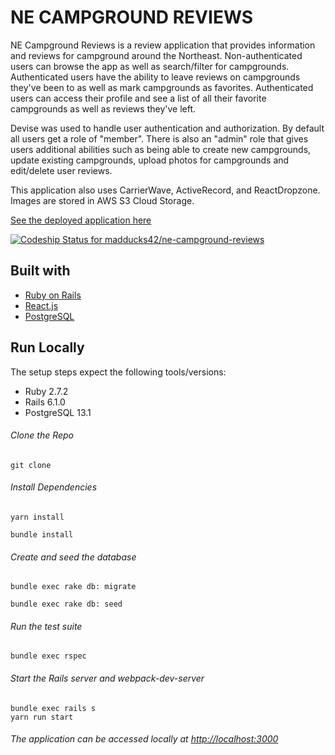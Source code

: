 # NE CAMPGROUND REVIEWS

NE Campground Reviews is a review application that provides information and reviews for campground around the Northeast. Non-authenticated users can browse the app as well as search/filter for campgrounds. Authenticated users have the ability to leave reviews on campgrounds they've been to as well as mark campgrounds as favorites. Authenticated users can access their profile and see a list of all their favorite campgrounds as well as reviews they've left.

Devise was used to handle user authentication and authorization. By default all users get a role of "member". There is also an "admin" role that gives users additional abilities such as being able to create new campgrounds, update existing campgrounds, upload photos for campgrounds and edit/delete user reviews.

This application also uses CarrierWave, ActiveRecord, and ReactDropzone. Images are stored in AWS S3 Cloud Storage.

[See the deployed application here](https://necampgroundreviews.com/)

[![Codeship Status for madducks42/ne-campground-reviews](https://app.codeship.com/projects/1c001202-d845-4589-9239-d063067aa4e9/status?branch=main)](https://app.codeship.com/projects/418979)


## Built with
- [Ruby on Rails](https://guides.rubyonrails.org/v5.2/)
- [React.js](https://reactjs.org/docs/getting-started.html)
- [PostgreSQL](https://www.postgresql.org/docs/13/index.html)

## Run Locally
The setup steps expect the following tools/versions:
- Ruby 2.7.2
- Rails 6.1.0
- PostgreSQL 13.1

###### Clone the Repo
```
git clone 
```
###### Install Dependencies
```
yarn install 
```
```
bundle install 
```

###### Create and seed the database
```
bundle exec rake db: migrate
```
```
bundle exec rake db: seed
```

###### Run the test suite
```
bundle exec rspec
```
###### Start the Rails server and webpack-dev-server
```
bundle exec rails s
yarn run start
```

###### The application can be accessed locally at <http://localhost:3000>